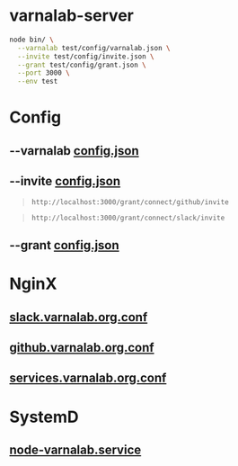 
# varnalab-server

```bash
node bin/ \
  --varnalab test/config/varnalab.json \
  --invite test/config/invite.json \
  --grant test/config/grant.json \
  --port 3000 \
  --env test
```

# Config

## --varnalab [config.json]()

## --invite [config.json]()

> `http://localhost:3000/grant/connect/github/invite`

> `http://localhost:3000/grant/connect/slack/invite`

## --grant [config.json]()


# NginX

## [slack.varnalab.org.conf]()
## [github.varnalab.org.conf]()
## [services.varnalab.org.conf]()


# SystemD

## [node-varnalab.service]()


  [varnalab-matrix]: https://github.com/VarnaLab/varnalab-matrix
